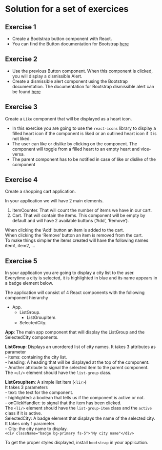 # Solution for a set of exercices

## Exercise 1

- Create a Bootstrap button component with React.
- You can find the Button documentation for Bootstrap [here](https://getbootstrap.com/docs/5.3/components/buttons/)

## Exercise 2

- Use the previous Button component. When this component is clicked, you will display a dismissible Alert.
- Create a dismissible alert component using the Bootstrap documentation.
  The documentation for Bootstrap dismissible alert can be found [here](https://getbootstrap.com/docs/5.3/components/alerts/#dismissing)

## Exercise 3

Create a `Like` component that will be displayed as a heart icon.

- In this exercise you are going to use the `react-icons` library to display a filled heart icon if the component is liked or an outlined heart icon if it is not liked.
- The user can like or dislike by clicking on the component. The component will toggle from a filled heart to an empty heart and vice-versa.
- The parent component has to be notified in case of like or dislike of the component

## Exercise 4

Create a shopping cart application.

In your application we will have 2 main elements.

1. ItemCounter. That will count the number of items we have in our cart.
2. Cart. That will contain the items. This component will be empty by default and will have 2 available buttons (‘Add’, ‘Remove’).

When clicking the ‘Add’ button an item is added to the cart.  
When clicking the ‘Remove’ button an item is removed from the cart.  
To make things simpler the items created will have the following names item1, item2, ...

## Exercise 5

In your application you are going to display a city list to the user.  
Everytime a city is selected, it is highlighted in blue and its name appears in a badge element below.

The application will consist of 4 React components with the following component hierarchy

- App.
  - ListGroup.
    - ListGroupItem.
  - SelectedCity.

**App**: The main app component that will display the ListGroup and the SelectedCity components.

**ListGroup**: Displays an unordered list of city names.
It takes 3 attributes as parameter  
	- items: containing the city list.  
	- heading: A heading that will be displayed at the top of the component.  
	- Another attribute to signal the selected item to the parent component.  
The `<ul/>` element should have the `list-group` class.

**ListGroupItem**: A simple list item (`<li/>`)  
It takes 3 parameters  
	- text: the text for the component.  
	- highlighted: a boolean that tells us if the component is active or not.  
	- onClickHandler: to signal that the item has been clicked.  
The `<li/>` element should have the `list-group-item` class and the `active` class if it is active.  
SelectedCity: A badge element that displays the name of the selected city.  
It takes only 1 parameter.  
	- City: the city name to display.  
`<div className="badge bg-primary fs-5">"My city name"</div>`

To get the proper styles displayed, install `bootstrap` in your application.
